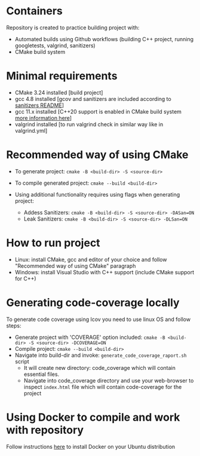 # Containers
Repository is created to practice building project with:
 - Automated builds using Github workflows (building C++ project, running googletests, valgrind, sanitizers)
 - CMake build system

# Minimal requirements
 - CMake 3.24 installed [build project]
 - gcc 4.8 installed [gcov and sanitizers are included according to [sanitizers README](https://github.com/google/sanitizers/wiki/AddressSanitizer)]
 - gcc 11.x installed [C++20 support is enabled in CMake build system [more information here](https://en.cppreference.com/w/cpp/compiler_support/20)]
 - valgrind installed [to run valgrind check in similar way like in valgrind.yml]

# Recommended way of using CMake
 - To generate project: ```cmake -B <build-dir> -S <source-dir>```
 - To compile generated project: ```cmake --build <build-dir>```
 
 - Using additional functionality requires using flags when generating project:
   - Addess Sanitizers: ```cmake -B <build-dir> -S <source-dir> -DASan=ON```
   - Leak Sanitizers: ```cmake -B <build-dir> -S <source-dir> -DLSan=ON```

# How to run project
 - Linux: install CMake, gcc and editor of your choice and follow "Recommended way of using CMake" paragraph
 - Windows: install Visual Studio with C++ support (include CMake support for C++)

# Generating code-coverage locally
To generate code coverage using lcov you need to use linux OS and follow steps:
 - Generate project with 'COVERAGE' option included: ```cmake -B <build-dir> -S <source-dir> -DCOVERAGE=ON```
 - Compile project: ```cmake --build <build-dir>```
 - Navigate into build-dir and invoke: ```generate_code_coverage_raport.sh``` script
   - It will create new directory: code_coverage which will contain essential files.
   - Navigate into code_coverage directory and use your web-browser to inspect ```index.html``` file which will contain
     code-coverage for the project

# Using Docker to compile and work with repository
Follow instructions [here](https://docs.docker.com/engine/install/ubuntu/) to install Docker on your Ubuntu distribution

